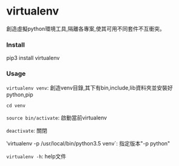 # virtualenv

創造虛擬python環境工具,隔離各專案,使其可用不同套件不互衝突。

### Install

pip3 install virtualenv

### Usage

`virtualenv venv`: 創造venv目錄,其下有bin,include,lib資料夾並安裝好python,pip

`cd venv`

`source bin/activate`: 啟動當前virtualenv

`deactivate`: 關閉

‵virtualenv -p /usr/local/bin/python3.5 venv`: 指定版本"-p python"

`virtualenv -h`: help文件
